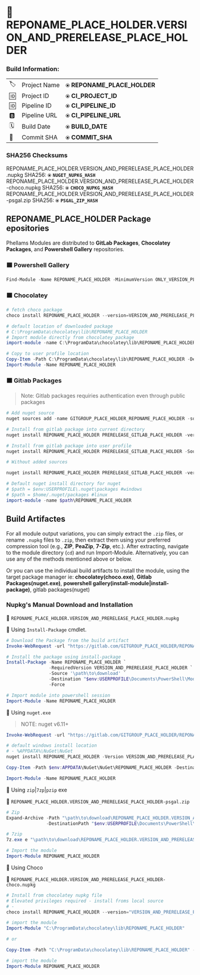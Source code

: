# 🍹REPONAME_PLACE_HOLDER.VERSION_AND_PRERELEASE_PLACE_HOLDER


### **Build Information:**

||||
|-|-|-|
|🏷️ |  Project Name |`⦿` **REPONAME_PLACE_HOLDER**|
|🆔 | Project ID |`⦿` **CI_PROJECT_ID** |
|🆔 | Pipeline ID |`⦿` **CI_PIPELINE_ID** |
|🅱️ | Pipeline URL |`⦿` **CI_PIPELINE_URL** |
|🗓️ | Build Date |`⦿` **BUILD_DATE** |
|🔑 | Commit SHA |`⦿` **COMMIT_SHA** |


### **SHA256 Checksums**

REPONAME_PLACE_HOLDER.VERSION_AND_PRERELEASE_PLACE_HOLDER.nupkg SHA256: `⦿` **`NUGET_NUPKG_HASH`** \
REPONAME_PLACE_HOLDER.VERSION_AND_PRERELEASE_PLACE_HOLDER-choco.nupkg SHA256: `⦿` **`CHOCO_NUPKG_HASH`**
REPONAME_PLACE_HOLDER.VERSION_AND_PRERELEASE_PLACE_HOLDER-psgal.zip SHA256: `⦿` **`PSGAL_ZIP_HASH`**

## REPONAME_PLACE_HOLDER Package epositories 

Phellams Modules are distributed to **GitLab Packages**, **Chocolatey Packages**, and **Powershell Gallery** repositories.

### 🟦 **Powershell Gallery**

```powershell 
Find-Module -Name REPONAME_PLACE_HOLDER -MinimumVersion ONLY_VERSION_PLACE_HOLDER PRERELEASE_PSGAL_PLACE_HOLDER  | Install-module | Import-Module
```
### 🟫 **Chocolatey**

```powershell
# fetch choco package
choco install REPONAME_PLACE_HOLDER --version=VERSION_AND_PRERELEASE_PLACE_HOLDER PRERELEASE_CHOCO_PLACE_HOLDER

# default location of downloaded package
# C:\ProgramData\chocolatey\lib\REPONAME_PLACE_HOLDER
# Import module directly from chocolatey package
import-module -name C:\ProgramData\chocolatey\lib\REPONAME_PLACE_HOLDER

# Copy to user profile location
Copy-Item -Path C:\ProgramData\chocolatey\lib\REPONAME_PLACE_HOLDER -Destination $env:USERPROFILE\Documents\PowerShell\Modules
Import-Module -Name REPONAME_PLACE_HOLDER
```

### 🟧 **Gitlab Packages**

> Note: Gitlab packages requiries authentication even through public packages

```powershell
# Add nuget source
nuget sources add -name GITGROUP_PLACE_HOLDER_REPONAME_PLACE_HOLDER -source https://gitlab.com/api/v4/projects/CI_PROJECT_ID/packages/nuget/index.json

# Install from gitlab package into current directory
nuget install REPONAME_PLACE_HOLDER PRERELEASE_GITLAB_PLACE_HOLDER -version VERSION_AND_PRERELEASE_PLACE_HOLDER-Source GITGROUP_PLACE_HOLDER_REPONAME_PLACE_HOLDER

# Install from gitlab package into user profile
nuget install REPONAME_PLACE_HOLDER PRERELEASE_GITLAB_PLACE_HOLDER -Source gitlab-fastfsc PRERELEASE_GITLAB_PLACE_HOLDER -OutputDirectory $env:USERPROFILE/documents/powershell

# Without added sources

nuget install REPONAME_PLACE_HOLDER PRERELEASE_GITLAB_PLACE_HOLDER -version VERSION_AND_PRERELEASE_PLACE_HOLDER -source https://gitlab.com/api/v4/projects/CI_PROJECT_ID/packages/nuget/index.json -OutputDirectory $env:USERPROFILE/documents/powershell

# Default nuget install directory for nuget
# $path = $env:USERPROFILE\.nuget\packages #windows
# $path = $home/.nuget/packages #linux
import-module -name $path\REPONAME_PLACE_HOLDER
```

## Build Artifactes

For all module output variations, you can simply extract the `.zip` files, or rename `.nupkg` files to `.zip`, then extract them using your preferred compression tool (e.g., **ZIP**, **PeaZip**, **7-Zip**, etc.). After extracting, navigate to the module directory (`cd`) and run Import-Module. Alternatively, you can use any of the methods mentioned above or below.

Or you can use the individual build artifacts to install the module, using the target package manager ie: **chocolatey(choco.exe)**, **Gitlab Packages(nuget.exe)**, **powershell gallery(install-module|install-package)**, gitlab packages(nuget)

### Nupkg's Manual Download and Installation

🚪 `REPONAME_PLACE_HOLDER.VERSION_AND_PRERELEASE_PLACE_HOLDER.nupkg`

🔹 Using `Install-Package` cmdlet.

```powershell
# Download the Package from the build artifact
Invoke-WebRequest -url "https://gitlab.com/GITGROUP_PLACE_HOLDER/REPONAME_PLACE_HOLDER/-/jobs/$($ENV:CI_JOB_ID)/artifacts/raw/dist/psgal/REPONAME_PLACE_HOLDER.VERSION_AND_PRERELEASE_PLACE_HOLDER.nupkg"

# Install the package using install-package
Install-Package -Name REPONAME_PLACE_HOLDER `
                -RequiredVersion VERSION_AND_PRERELEASE_PLACE_HOLDER `
                -Source '\path\to\download' `
                -Destination "$env:USERPROFILE\Documents\PowerShell\Modules\REPONAME_PLACE_HOLDER" `
                -Force

# Import module into powershell session
Import-Module -Name REPONAME_PLACE_HOLDER
``` 

🔹 Using `nuget.exe` 
> NOTE: nuget v6.11+

```powershell
Invoke-WebRequest -url "https://gitlab.com/GITGROUP_PLACE_HOLDER/REPONAME_PLACE_HOLDER/-/jobs/$($ENV:CI_JOB_ID)/artifacts/raw/dist/nuget/REPONAME_PLACE_HOLDER.VERSION_AND_PRERELEASE_PLACE_HOLDER.nupkg" -OutFile "\path\to\download\REPONAME_PLACE_HOLDER.VERSION_AND_PRERELEASE_PLACE_HOLDER.nupkg"

# default windows install location
# - %APPDATA%\NuGet\NuGet
nuget install REPONAME_PLACE_HOLDER -Version VERSION_AND_PRERELEASE_PLACE_HOLDER

Copy-Item -Path $env:APPDATA\NuGet\NuGet\REPONAME_PLACE_HOLDER -Destination $env:USERPROFILE\Documents\PowerShell\Modules

Import-Module -Name REPONAME_PLACE_HOLDER
```


🔹 Using `zip`|`7zp`|`pzip` exe

🚪 `REPONAME_PLACE_HOLDER.VERSION_AND_PRERELEASE_PLACE_HOLDER-psgal.zip`

```powershell
# Zip
Expand-Archive -Path "\path\to\download\REPONAME_PLACE_HOLDER.VERSION_AND_PRERELEASE_PLACE_HOLDER.nupkg" `
               -DestinationPath "$env:USERPROFILE\Documents\PowerShell\Modules\REPONAME_PLACE_HOLDER"

# 7zip
7z.exe e "\path\to\download\REPONAME_PLACE_HOLDER.VERSION_AND_PRERELEASE_PLACE_HOLDER.nupkg" -o$env:USERPROFILE\Documents\PowerShell\Modules\REPONAME_PLACE_HOLDER

# Import the module
Import-Module REPONAME_PLACE_HOLDER
```

🔹 Using Choco

🚪 `REPONAME_PLACE_HOLDER.VERSION_AND_PRERELEASE_PLACE_HOLDER-choco.nupkg`

```powershell
# Install from chocolatey nupkg file
# Elevated privileges required - install froms local source
# -
choco install REPONAME_PLACE_HOLDER --version="VERSION_AND_PRERELEASE_PLACE_HOLDER" --source="/download/path/to/REPONAME_PLACE_HOLDER.VERSION_AND_PRERELEASE_PLACE_HOLDER.nupkg" PRERELEASE_CHOCO_PLACE_HOLDER

# import the module
Import-Module "C:\ProgramData\chocolatey\lib\REPONAME_PLACE_HOLDER"

# or

Copy-Item -Path "C:\ProgramData\chocolatey\lib\REPONAME_PLACE_HOLDER" -Destination $env:USERPROFILE\Documents\PowerShell\Modules\REPONAME_PLACE_HOLDER

# import the module
Import-Module REPONAME_PLACE_HOLDER
```